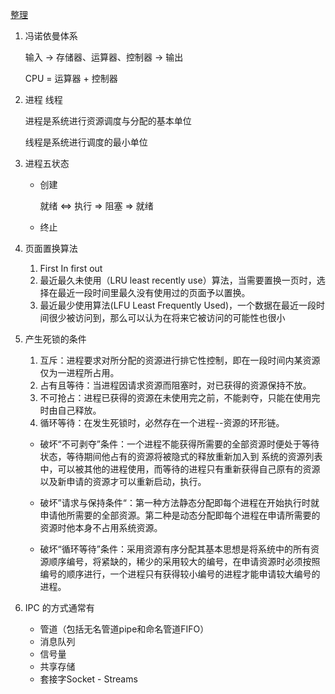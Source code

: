 [整理](https://sugarat.top/offer/autumn21/os.html#%E8%BF%9B%E7%A8%8B)
1. 冯诺依曼体系

   输入 -> 存储器、运算器、控制器 -> 输出

   CPU = 运算器 + 控制器

2. 进程 线程

   进程是系统进行资源调度与分配的基本单位


   线程是系统进行调度的最小单位

3. 进程五状态

   - 创建

     就绪 <=> 执行 => 阻塞 => 就绪

   - 终止

4. 页面置换算法

   1. First In first out
   2. 最近最久未使用（LRU least recently use）算法，当需要置换一页时，选择在最近一段时间里最久没有使用过的页面予以置换。
   3. 最近最少使用算法(LFU Least Frequently Used)，一个数据在最近一段时间很少被访问到，那么可以认为在将来它被访问的可能性也很小

5. 产生死锁的条件

   1. 互斥：进程要求对所分配的资源进行排它性控制，即在一段时间内某资源仅为一进程所占用。
   2. 占有且等待：当进程因请求资源而阻塞时，对已获得的资源保持不放。
   3. 不可抢占：进程已获得的资源在未使用完之前，不能剥夺，只能在使用完时由自己释放。
   4. 循环等待：在发生死锁时，必然存在一个进程--资源的环形链。

   - 破坏“不可剥夺”条件：一个进程不能获得所需要的全部资源时便处于等待状态，等待期间他占有的资源将被隐式的释放重新加入到 系统的资源列表中，可以被其他的进程使用，而等待的进程只有重新获得自己原有的资源以及新申请的资源才可以重新启动，执行。

   - 破坏”请求与保持条件“：第一种方法静态分配即每个进程在开始执行时就申请他所需要的全部资源。第二种是动态分配即每个进程在申请所需要的资源时他本身不占用系统资源。

   - 破坏“循环等待”条件：采用资源有序分配其基本思想是将系统中的所有资源顺序编号，将紧缺的，稀少的采用较大的编号，在申请资源时必须按照编号的顺序进行，一个进程只有获得较小编号的进程才能申请较大编号的进程。

6. IPC 的方式通常有
   - 管道（包括无名管道pipe和命名管道FIFO）
   - 消息队列
   - 信号量
   - 共享存储
   - 套接字Socket - Streams

